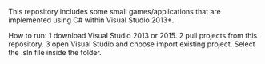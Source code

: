 
This repository includes some small games/applications that are implemented using C# within Visual Studio 2013+. 

How to run:
  1 download Visual Studio 2013 or 2015.
  2 pull projects from this repository.
  3 open Visual Studio and choose import existing project. Select the .sln file inside the folder.

